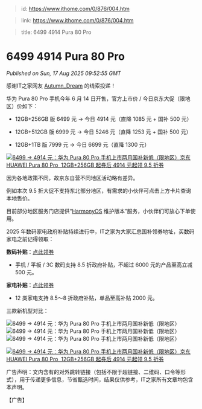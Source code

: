 > id: https://www.ithome.com/0/876/004.htm

> link: https://www.ithome.com/0/876/004.htm

> title: 6499 4914 Pura 80 Pro

# 6499 4914 Pura 80 Pro
_Published on Sun, 17 Aug 2025 09:52:55 GMT_

感谢IT之家网友 [Autumn\_Dream](https://m.ithome.com/html/app/open.html?url=ithome%3A%2F%2Fuserpage%3Fid%3D2158026) 的线索投递！

华为 Pura 80 Pro 手机今年 6 月 14 日开售，官方上市价 / 今日京东大促（限地区）价如下：

-   12GB+256GB 版 6499 元 → 今日 4914 元（直降 1085 元 + 国补 500 元）
    
-   12GB+512GB 版 6999 元 → 今日 5246 元（直降 1253 元 + 国补 500 元）
    
-   12GB+1TB 版 7999 元 → 今日 6699 元（直降 1300 元）
    

[![](https://img14.360buyimg.com/pop/jfs/t1/307446/34/23720/18617/6895cfacF196a35c2/60d6701ed0656364.jpg "6499 → 4914 元：华为 Pura 80 Pro 手机上市两月国补新低（限地区）")京东 HUAWEI Pura 80 Pro  12GB+256GB 起券后 4914 元起领 9.5 折券](https://u.jd.com/Yry514l)

因为各地政策不同，故京东自营不同地区活动略有差异。

例如本次 9.5 折大促不支持东北部分地区，有需求的小伙伴可点击上方卡片查询本地售价。

目前部分地区服务门店提供“[HarmonyOS](https://hmos.ithome.com/) 维护版本”服务，小伙伴们可放心下单使用。

2025 年数码家电政府补贴持续进行中，IT之家为大家汇总国补领券地址，买数码家电之前记得领取：

**数码补贴**：[点此领券](https://u.jd.com/81GcNF0)

-   手机 / 平板 / 3C 数码支持 8.5 折政府补贴，不超过 6000 元的产品至高立减 500 元。
    

**家电补贴**：[点此领券](https://u.jd.com/81GN2da)

-   12 类家电支持 8.5～8 折政府补贴，单品至高补贴 2000 元。
    

三款新机型对比：

![](https://img30.360buyimg.com/sku/jfs/t1/308349/19/8481/109759/68494d14Fa900c4aa/27c25464c477b893.jpg "6499 → 4914 元：华为 Pura 80 Pro 手机上市两月国补新低（限地区）")![](https://img30.360buyimg.com/sku/jfs/t1/288842/40/14221/259433/68494d15F627d0e5f/8c89d990ff668a5a.png "6499 → 4914 元：华为 Pura 80 Pro 手机上市两月国补新低（限地区）")![](https://img30.360buyimg.com/sku/jfs/t1/270083/34/13159/32837/68491f91Fdd9d98e7/0194fe1b06461090.jpg "6499 → 4914 元：华为 Pura 80 Pro 手机上市两月国补新低（限地区）")

[![](https://img14.360buyimg.com/pop/jfs/t1/307446/34/23720/18617/6895cfacF196a35c2/60d6701ed0656364.jpg "6499 → 4914 元：华为 Pura 80 Pro 手机上市两月国补新低（限地区）")京东 HUAWEI Pura 80 Pro  12GB+256GB 起券后 4914 元起领 9.5 折券](https://u.jd.com/Yry514l)

广告声明：文内含有的对外跳转链接（包括不限于超链接、二维码、口令等形式），用于传递更多信息，节省甄选时间，结果仅供参考，IT之家所有文章均包含本声明。

【广告】
